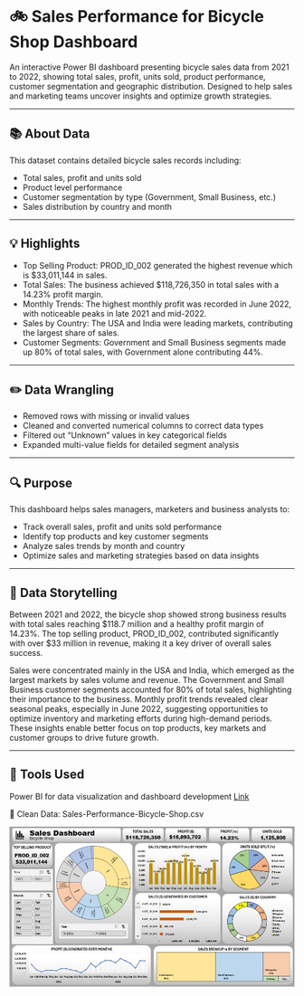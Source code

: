 # 🚲 Sales Performance for Bicycle Shop Dashboard

An interactive Power BI dashboard presenting bicycle sales data from 2021 to 2022, showing total sales, profit, units sold, product performance, customer segmentation and geographic distribution. Designed to help sales and marketing teams uncover insights and optimize growth strategies.

---

## 📚 About Data

This dataset contains detailed bicycle sales records including:
- Total sales, profit and units sold
- Product level performance
- Customer segmentation by type (Government, Small Business, etc.)
- Sales distribution by country and month

---

## 💡 Highlights

- Top Selling Product: PROD_ID_002 generated the highest revenue which is $33,011,144 in sales.
- Total Sales: The business achieved $118,726,350 in total sales with a 14.23% profit margin.
- Monthly Trends: The highest monthly profit was recorded in June 2022, with noticeable peaks in late 2021 and mid-2022.
- Sales by Country: The USA and India were leading markets, contributing the largest share of sales.
- Customer Segments: Government and Small Business segments made up 80% of total sales, with Government alone contributing 44%.

---

## ✏️ Data Wrangling
- Removed rows with missing or invalid values
- Cleaned and converted numerical columns to correct data types
- Filtered out “Unknown” values in key categorical fields
- Expanded multi-value fields for detailed segment analysis

---

## 🔍 Purpose

This dashboard helps sales managers, marketers and business analysts to:
- Track overall sales, profit and units sold performance
- Identify top products and key customer segments
- Analyze sales trends by month and country
- Optimize sales and marketing strategies based on data insights

---

## 🧠 Data Storytelling

Between 2021 and 2022, the bicycle shop showed strong business results with total sales reaching $118.7 million and a healthy profit margin of 14.23%. The top selling product, PROD_ID_002, contributed significantly with over $33 million in revenue, making it a key driver of overall sales success.

Sales were concentrated mainly in the USA and India, which emerged as the largest markets by sales volume and revenue. The Government and Small Business customer segments accounted for 80% of total sales, highlighting their importance to the business. Monthly profit trends revealed clear seasonal peaks, especially in June 2022, suggesting opportunities to optimize inventory and marketing efforts during high-demand periods. These insights enable better focus on top products, key markets and customer groups to drive future growth.

---

## 📌 Tools Used
Power BI for data visualization and dashboard development [Link](https://drive.google.com/uc?export=download&id=1A3GB8K0NfBIUpE0PzM2SLUkuxeDQLmqL)

📍 Clean Data: Sales-Performance-Bicycle-Shop.csv

![Sales Performance for Bicycle Shop](./Sales-Performance-Bicycle-Shop.JPG)
